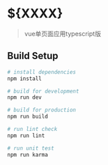 # ${XXXX}

> vue单页面应用typescript版

## Build Setup

``` bash
# install dependencies
npm install

# build for development
npm run dev

# build for production
npm run build

# run lint check
npm run lint

# run unit test
npm run karma
```
